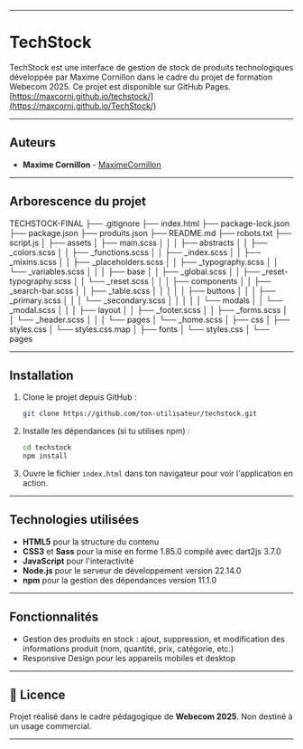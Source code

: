 
---

# TechStock

TechStock est une interface de gestion de stock de produits technologiques développée par Maxime Cornillon dans le cadre du projet de formation Webecom 2025. Ce projet est disponible sur GitHub Pages.
[https://maxcorni.github.io/techstock/](https://maxcorni.github.io/TechStock/)

---

## Auteurs

- **Maxime Cornillon** - [MaximeCornillon](https://github.com/maxcorni)

---

## Arborescence du projet

TECHSTOCK-FINAL ├── .gitignore ├── index.html ├── package-lock.json ├── package.json ├── produits.json ├── README.md ├── robots.txt ├── script.js │ ├── assets │ ├── main.scss │ │ │ ├── abstracts │ │ ├── _colors.scss │ │ ├── _functions.scss │ │ ├── _index.scss │ │ ├── _mixins.scss │ │ ├── _placeholders.scss │ │ ├── _typography.scss │ │ └── _variables.scss │ │ │ ├── base │ │ ├── _global.scss │ │ ├── _reset-typography.scss │ │ └── _reset.scss │ │ │ ├── components │ │ ├── _search-bar.scss │ │ ├── _table.scss │ │ │ │ │ ├── buttons │ │ │ ├── _primary.scss │ │ │ └── _secondary.scss │ │ │ │ │ └── modals │ │ └── _modal.scss │ │ │ ├── layout │ │ ├── _footer.scss │ │ ├── _forms.scss │ │ └── _header.scss │ │ │ └── pages │ └── _home.scss │ ├── css │ ├── styles.css │ └── styles.css.map │ ├── fonts │ └── styles.css │ └── pages

---

## Installation

1. Clone le projet depuis GitHub :

    ```bash
    git clone https://github.com/ton-utilisateur/techstock.git
    ```

2. Installe les dépendances (si tu utilises npm) :

    ```bash
    cd techstock
    npm install
    ```

3. Ouvre le fichier `index.html` dans ton navigateur pour voir l'application en action.

---

## Technologies utilisées

- **HTML5** pour la structure du contenu
- **CSS3** et **Sass** pour la mise en forme 1.85.0 compilé avec dart2js 3.7.0
- **JavaScript** pour l'interactivité
- **Node.js** pour le serveur de développement version 22.14.0
- **npm** pour la gestion des dépendances version 11.1.0

---

## Fonctionnalités

- Gestion des produits en stock : ajout, suppression, et modification des informations produit (nom, quantité, prix, catégorie, etc.)
- Responsive Design pour les appareils mobiles et desktop


---

## 📄 Licence
Projet réalisé dans le cadre pédagogique de **Webecom 2025**. Non destiné à un usage commercial.

--- 
